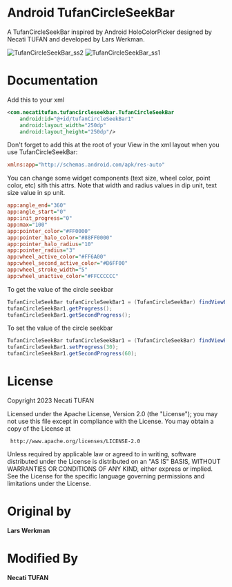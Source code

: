 # Android TufanCircleSeekBar
A TufanCircleSeekBar inspired by Android HoloColorPicker designed by Necati TUFAN and developed by Lars Werkman.

![TufanCircleSeekBar_ss2](https://github.com/N3CAT1/TufanCircleSeekBar/assets/2880523/91b74dbb-71dc-4563-809b-fbbcf84ce5a0)
![TufanCircleSeekBar_ss1](https://github.com/N3CAT1/TufanCircleSeekBar/assets/2880523/21614cce-867c-43a3-a94f-276cae67de56)


# Documentation
Add this to your xml
```xml
<com.necatitufan.tufancircleseekbar.TufanCircleSeekBar
    android:id="@+id/tufanCircleSeekBar1"
    android:layout_width="250dp"
    android:layout_height="250dp"/>
```
Don't forget to add this at the root of your View in the xml layout when you use TufanCircleSeekBar:

```ini
xmlns:app="http://schemas.android.com/apk/res-auto"
```

You can change some widget components (text size, wheel color, point color, etc) sith this attrs. Note that width and radius values in dip unit, text size value in sp unit.

```ini
app:angle_end="360"
app:angle_start="0"
app:init_progress="0"
app:max="100"
app:pointer_color="#FF0000"
app:pointer_halo_color="#88FF0000"
app:pointer_halo_radius="10"
app:pointer_radius="3"
app:wheel_active_color="#FF6A00"
app:wheel_second_active_color="#B6FF00"
app:wheel_stroke_width="5"
app:wheel_unactive_color="#FFCCCCCC"
```

To get the value of the circle seekbar
```java
TufanCircleSeekBar tufanCircleSeekBar1 = (TufanCircleSeekBar) findViewById(R.id.tufanCircleSeekBar1);
tufanCircleSeekBar1.getProgress();
tufanCircleSeekBar1.getSecondProgress();
```

To set the value of the circle seekbar
```java
TufanCircleSeekBar tufanCircleSeekBar1 = (TufanCircleSeekBar) findViewById(R.id.tufanCircleSeekBar1);
tufanCircleSeekBar1.setProgress(30);
tufanCircleSeekBar1.getSecondProgress(60);
```
# License
 Copyright 2023 Necati TUFAN

 Licensed under the Apache License, Version 2.0 (the 	"License");
 you may not use this file except in compliance with 	the License.
 You may obtain a copy of the License at

     http://www.apache.org/licenses/LICENSE-2.0

 Unless required by applicable law or agreed to in 	writing, software
 distributed under the License is distributed on an 	"AS IS" BASIS,
 WITHOUT WARRANTIES OR CONDITIONS OF ANY KIND, 	either express or implied.
 See the License for the specific language governing 	permissions and
 limitations under the License.
 
# Original by
**Lars Werkman**
# Modified By
**Necati TUFAN**
